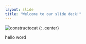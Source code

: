 ```yaml
---
layout: slide
title: "Welcome to our slide deck!"
---
```


![constructocat](https://octodex.github.com/images/constructocat2.jpg)
{: .center}

hello word
